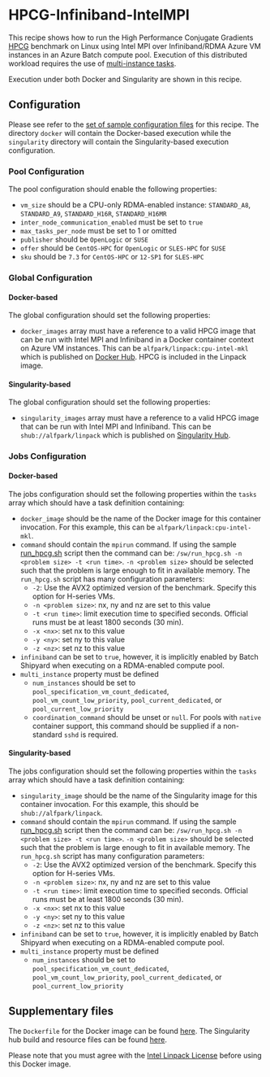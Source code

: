# HPCG-Infiniband-IntelMPI
This recipe shows how to run the High Performance Conjugate Gradients
[HPCG](http://www.hpcg-benchmark.org/index.html) benchmark
on Linux using Intel MPI over Infiniband/RDMA Azure VM instances in an Azure
Batch compute pool. Execution of this distributed workload requires the use of
[multi-instance tasks](../docs/80-batch-shipyard-multi-instance-tasks.md).

Execution under both Docker and Singularity are shown in this recipe.

## Configuration
Please see refer to the [set of sample configuration files](./config) for
this recipe. The directory `docker` will contain the Docker-based execution
while the `singularity` directory will contain the Singularity-based
execution configuration.

### Pool Configuration
The pool configuration should enable the following properties:
* `vm_size` should be a CPU-only RDMA-enabled instance:
`STANDARD_A8`, `STANDARD_A9`, `STANDARD_H16R`, `STANDARD_H16MR`
* `inter_node_communication_enabled` must be set to `true`
* `max_tasks_per_node` must be set to 1 or omitted
* `publisher` should be `OpenLogic` or `SUSE`
* `offer` should be `CentOS-HPC` for `OpenLogic` or `SLES-HPC` for `SUSE`
* `sku` should be `7.3` for `CentOS-HPC` or `12-SP1` for `SLES-HPC`

### Global Configuration
#### Docker-based
The global configuration should set the following properties:
* `docker_images` array must have a reference to a valid HPCG image
that can be run with Intel MPI and Infiniband in a Docker container context
on Azure VM instances. This can be `alfpark/linpack:cpu-intel-mkl` which is
published on [Docker Hub](https://hub.docker.com/r/alfpark/linpack). HPCG is
included in the Linpack image.

#### Singularity-based
The global configuration should set the following properties:
* `singularity_images` array must have a reference to a valid HPCG image
that can be run with Intel MPI and Infiniband. This can be
`shub://alfpark/linpack` which is
published on [Singularity Hub](https://www.singularity-hub.org/containers/496).

### Jobs Configuration
#### Docker-based
The jobs configuration should set the following properties within the `tasks`
array which should have a task definition containing:
* `docker_image` should be the name of the Docker image for this container
invocation. For this example, this can be `alfpark/linpack:cpu-intel-mkl`.
* `command` should contain the `mpirun` command. If using the sample
[run\_hpcg.sh](docker/run_hpcg.sh) script then the command can be:
`/sw/run_hpcg.sh -n <problem size> -t <run time>`. `-n <problem size>` should
be selected such that the problem is large enough to fit in available memory.
The `run_hpcg.sh` script has many configuration parameters:
  * `-2`: Use the AVX2 optimized version of the benchmark. Specify this option
    for H-series VMs.
  * `-n <problem size>`: nx, ny and nz are set to this value
  * `-t <run time>`: limit execution time to specified seconds. Official runs
    must be at least 1800 seconds (30 min).
  * `-x <nx>`: set nx to this value
  * `-y <ny>`: set ny to this value
  * `-z <nz>`: set nz to this value
* `infiniband` can be set to `true`, however, it is implicitly enabled by
Batch Shipyard when executing on a RDMA-enabled compute pool.
* `multi_instance` property must be defined
  * `num_instances` should be set to `pool_specification_vm_count_dedicated`,
    `pool_vm_count_low_priority`, `pool_current_dedicated`, or
    `pool_current_low_priority`
  * `coordination_command` should be unset or `null`. For pools with
    `native` container support, this command should be supplied if
    a non-standard `sshd` is required.

#### Singularity-based
The jobs configuration should set the following properties within the `tasks`
array which should have a task definition containing:
* `singularity_image` should be the name of the Singularity image for this
container invocation. For this example, this should be
`shub://alfpark/linpack`.
* `command` should contain the `mpirun` command. If using the sample
[run\_hpcg.sh](https://github.com/alfpark/linpack/blob/master/run_hpcg.sh)
script then the command can be:
`/sw/run_hpcg.sh -n <problem size> -t <run time>`. `-n <problem size>` should
be selected such that the problem is large enough to fit in available memory.
The `run_hpcg.sh` script has many configuration parameters:
  * `-2`: Use the AVX2 optimized version of the benchmark. Specify this option
    for H-series VMs.
  * `-n <problem size>`: nx, ny and nz are set to this value
  * `-t <run time>`: limit execution time to specified seconds. Official runs
    must be at least 1800 seconds (30 min).
  * `-x <nx>`: set nx to this value
  * `-y <ny>`: set ny to this value
  * `-z <nz>`: set nz to this value
* `infiniband` can be set to `true`, however, it is implicitly enabled by
Batch Shipyard when executing on a RDMA-enabled compute pool.
* `multi_instance` property must be defined
  * `num_instances` should be set to `pool_specification_vm_count_dedicated`,
    `pool_vm_count_low_priority`, `pool_current_dedicated`, or
    `pool_current_low_priority`

## Supplementary files
The `Dockerfile` for the Docker image can be found [here](./docker). The
Singularity hub build and resource files can be found
[here](https://github.com/alfpark/linpack).

Please note that you must agree with the
[Intel Linpack License](https://software.intel.com/en-us/articles/intel-linpack-benchmark-download-license-agreement)
before using this Docker image.
